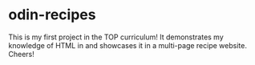 # odin-recipes

This is my first project in the TOP curriculum!
It demonstrates my knowledge of HTML in and showcases it in a multi-page recipe website.
Cheers!